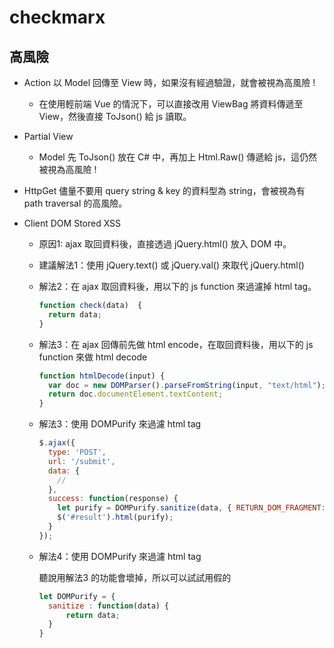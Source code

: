 # checkmarx

## 高風險

- Action 以 Model 回傳至 View 時，如果沒有經過驗證，就會被視為高風險 !
  - 在使用輕前端 Vue 的情況下，可以直接改用 ViewBag 將資料傳遞至 View，然後直接 ToJson() 給 js 讀取。

- Partial View
  - Model 先 ToJson() 放在 C# 中，再加上 Html.Raw() 傳遞給 js，這仍然被視為高風險 !

- HttpGet 儘量不要用 query string & key 的資料型為 string，會被視為有 path traversal 的高風險。

- Client DOM Stored XSS
  - 原因1: ajax 取回資料後，直接透過 jQuery.html() 放入 DOM 中。
  - 建議解法1：使用 jQuery.text() 或 jQuery.val() 來取代 jQuery.html()
  - 解法2：在 ajax 取回資料後，用以下的 js function 來過濾掉 html tag。
  
    ```js
    function check(data)  { 
      return data;
    }
    ```
  - 解法3：在 ajax 回傳前先做 html encode，在取回資料後，用以下的 js function 來做 html decode

    ```js
    function htmlDecode(input) {
      var doc = new DOMParser().parseFromString(input, "text/html");
      return doc.documentElement.textContent;
    }
    ```

  - 解法3：使用 DOMPurify 來過濾 html tag

    ```js
    $.ajax({
      type: 'POST',
      url: '/submit',
      data: {
        // 
      },
      success: function(response) {
        let purify = DOMPurify.sanitize(data, { RETURN_DOM_FRAGMENT: true });
        $('#result').html(purify);
      }
    });
    ```

  - 解法4：使用 DOMPurify 來過濾 html tag

    聽說用解法3 的功能會壞掉，所以可以試試用假的 

    ```js
    let DOMPurify = {
      sanitize : function(data) {
          return data;
      }
    }
    ```
